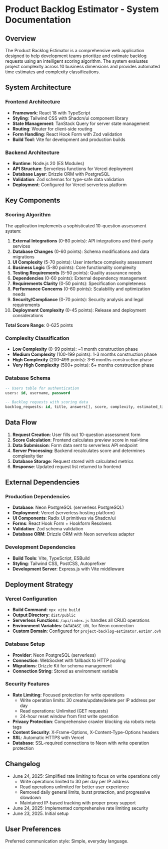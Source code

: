 # Product Backlog Estimator - System Documentation

## Overview

The Product Backlog Estimator is a comprehensive web application designed to help development teams prioritize and estimate backlog requests using an intelligent scoring algorithm. The system evaluates project complexity across 10 business dimensions and provides automated time estimates and complexity classifications.

## System Architecture

### Frontend Architecture
- **Framework**: React 18 with TypeScript
- **Styling**: Tailwind CSS with Shadcn/ui component library
- **State Management**: TanStack Query for server state management
- **Routing**: Wouter for client-side routing
- **Form Handling**: React Hook Form with Zod validation
- **Build Tool**: Vite for development and production builds

### Backend Architecture
- **Runtime**: Node.js 20 (ES Modules)
- **API Structure**: Serverless functions for Vercel deployment
- **Database Layer**: Drizzle ORM with PostgreSQL
- **Validation**: Zod schemas for type-safe data validation
- **Deployment**: Configured for Vercel serverless platform

## Key Components

### Scoring Algorithm
The application implements a sophisticated 10-question assessment system:

1. **External Integrations** (0-80 points): API integrations and third-party services
2. **Database Changes** (0-60 points): Schema modifications and data migrations
3. **UI Complexity** (5-70 points): User interface complexity assessment
4. **Business Logic** (5-80 points): Core functionality complexity
5. **Testing Requirements** (5-50 points): Quality assurance needs
6. **Dependencies** (0-60 points): External dependency management
7. **Requirements Clarity** (0-50 points): Specification completeness
8. **Performance Concerns** (0-60 points): Scalability and optimization needs
9. **Security/Compliance** (0-70 points): Security analysis and legal requirements
10. **Deployment Complexity** (0-45 points): Release and deployment considerations

**Total Score Range**: 0-625 points

### Complexity Classification
- **Low Complexity** (0-99 points): ~1 month construction phase
- **Medium Complexity** (100-199 points): 1-3 months construction phase
- **High Complexity** (200-499 points): 3-6 months construction phase
- **Very High Complexity** (500+ points): 6+ months construction phase

### Database Schema
```sql
-- Users table for authentication
users: id, username, password

-- Backlog requests with scoring data
backlog_requests: id, title, answers[], score, complexity, estimated_time, created_at
```

## Data Flow

1. **Request Creation**: User fills out 10-question assessment form
2. **Score Calculation**: Frontend calculates preview score in real-time
3. **Data Submission**: Form data sent to serverless API endpoint
4. **Server Processing**: Backend recalculates score and determines complexity tier
5. **Database Storage**: Request stored with calculated metrics
6. **Response**: Updated request list returned to frontend

## External Dependencies

### Production Dependencies
- **Database**: Neon PostgreSQL (serverless PostgreSQL)
- **Deployment**: Vercel (serverless hosting platform)
- **UI Components**: Radix UI primitives via Shadcn/ui
- **Forms**: React Hook Form + Hookform Resolvers
- **Validation**: Zod schema validation
- **Database ORM**: Drizzle ORM with Neon serverless adapter

### Development Dependencies
- **Build Tools**: Vite, TypeScript, ESBuild
- **Styling**: Tailwind CSS, PostCSS, Autoprefixer
- **Development Server**: Express.js with Vite middleware

## Deployment Strategy

### Vercel Configuration
- **Build Command**: `npx vite build`
- **Output Directory**: `dist/public`
- **Serverless Functions**: `/api/index.js` handles all CRUD operations
- **Environment Variables**: `DATABASE_URL` for Neon connection
- **Custom Domain**: Configured for `project-backlog-estimator.estimr.ovh`

### Database Setup
- **Provider**: Neon PostgreSQL (serverless)
- **Connection**: WebSocket with fallback to HTTP pooling
- **Migrations**: Drizzle Kit for schema management
- **Connection String**: Stored as environment variable

### Security Features
- **Rate Limiting**: Focused protection for write operations
  - Write operation limits: 30 create/update/delete per IP address per day
  - Read operations: Unlimited (GET requests)
  - 24-hour reset window from first write operation
- **Privacy Protection**: Comprehensive crawler blocking via robots meta tags
- **Content Security**: X-Frame-Options, X-Content-Type-Options headers
- **SSL**: Automatic HTTPS with Vercel
- **Database**: SSL-required connections to Neon with write operation protection

## Changelog
- June 24, 2025: Simplified rate limiting to focus on write operations only
  - Write operations limited to 30 per day per IP address
  - Read operations unlimited for better user experience
  - Removed daily general limits, burst protection, and progressive slowdown
  - Maintained IP-based tracking with proper proxy support
- June 24, 2025: Implemented comprehensive rate limiting security
- June 23, 2025. Initial setup

## User Preferences

Preferred communication style: Simple, everyday language.